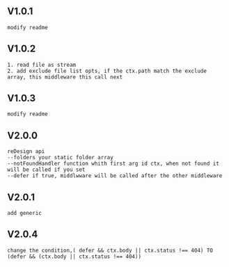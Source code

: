   ## V1.0.1 
    modify readme
  ## V1.0.2
    1. read file as stream
    2. add exclude file list opts, if the ctx.path match the exclude array, this middleware this call next
  ## V1.0.3
    modify readme
  ## V2.0.0
    reDesign api
    --folders your static folder array
    --notFoundHandler function whith first arg id ctx, when not found it will be called if you set
    --defer if true, middlwware will be called after the other middleware
  ## V2.0.1
    add generic
  ## V2.0.4
    change the condition,( defer && ctx.body || ctx.status !== 404) TO (defer && (ctx.body || ctx.status !== 404))